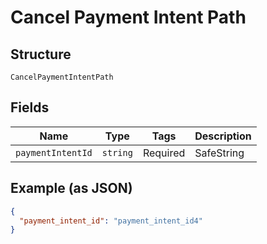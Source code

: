 
# Cancel Payment Intent Path

## Structure

`CancelPaymentIntentPath`

## Fields

| Name | Type | Tags | Description |
|  --- | --- | --- | --- |
| `paymentIntentId` | `string` | Required | SafeString |

## Example (as JSON)

```json
{
  "payment_intent_id": "payment_intent_id4"
}
```

